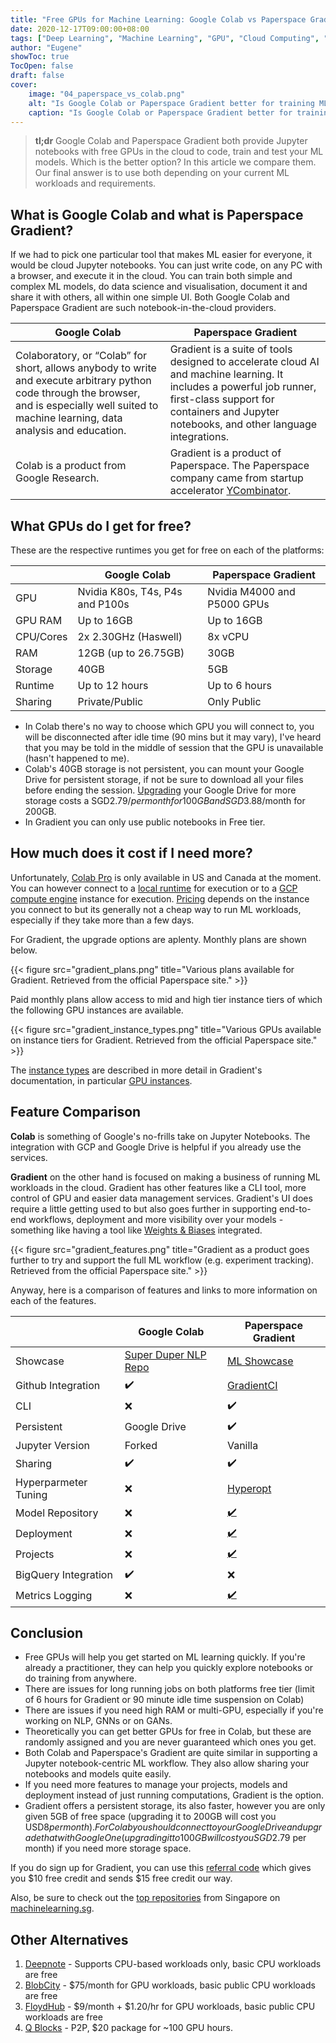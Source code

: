 ```yaml
---
title: "Free GPUs for Machine Learning: Google Colab vs Paperspace Gradient"
date: 2020-12-17T09:00:00+08:00
tags: ["Deep Learning", "Machine Learning", "GPU", "Cloud Computing", "Hardware", "Jupyter Notebook", "Colab"]
author: "Eugene"
showToc: true
TocOpen: false
draft: false
cover:
    image: "04_paperspace_vs_colab.png"
    alt: "Is Google Colab or Paperspace Gradient better for training ML models in the cloud on free GPUs? We say use both."
    caption: "Is Google Colab or Paperspace Gradient better for training ML models in the cloud on free GPUs? We say use both."
---
```


> **tl;dr** Google Colab and Paperspace Gradient both provide Jupyter notebooks with free GPUs in the cloud to code, 
> train and test your ML models. Which is the better option? In this article we compare them. Our final answer is to use 
> both depending on your current ML workloads and requirements.

## What is Google Colab and what is Paperspace Gradient?

If we had to pick one particular tool that makes ML easier for everyone, it would be cloud Jupyter notebooks. 
You can just write code, on any PC with a browser, and execute it in the cloud. 
You can train both simple and complex ML models, do data science and visualisation, 
document it and share it with others, all within one simple UI. Both Google Colab and Paperspace Gradient are such 
notebook-in-the-cloud providers.

|Google Colab  	|Paperspace Gradient  	|
|-	|-	|
|Colaboratory, or “Colab” for short, allows anybody to write and execute arbitrary python code through the browser, and is especially well suited to machine learning, data analysis and education.  	|Gradient is a suite of tools designed to accelerate cloud AI and machine learning. It includes a powerful job runner, first-class support for containers and Jupyter notebooks, and other language integrations.  	|
|Colab is a product from Google Research.   	|Gradient is a product of Paperspace. The Paperspace company came from startup accelerator [YCombinator](https://www.ycombinator.com/).   	|

## What GPUs do I get for free?

These are the respective runtimes you get for free on each of the platforms:

||Google Colab  	|Paperspace Gradient  	|
|-|-	|-	|
|GPU|Nvidia K80s, T4s, P4s and P100s|Nvidia M4000 and P5000 GPUs|
|GPU RAM|Up to 16GB|Up to 16GB|
|CPU/Cores|2x 2.30GHz (Haswell)|8x vCPU|
|RAM|12GB (up to 26.75GB)|30GB|
|Storage|40GB|5GB|
|Runtime|Up to 12 hours|Up to 6 hours|
|Sharing|Private/Public|Only Public|

- In Colab there's no way to choose which GPU you will connect to, you will be disconnected after idle time (90 mins 
but it may vary), I've heard that you may be told in the middle of session that the GPU is unavailable (hasn't happened 
to me).
- Colab's 40GB storage is not persistent, you can mount your Google Drive for persistent storage, if not be sure
to download all your files before ending the session. [Upgrading](https://one.google.com/about/plans) your Google Drive 
for more storage costs a SGD$2.79/per month for 100GB and SGD$3.88/month for 200GB.
- In Gradient you can only use public notebooks in Free tier.

## How much does it cost if I need more?

Unfortunately, [Colab Pro](https://colab.research.google.com/signup) is only available in US and Canada at the moment. 
You can however connect to a [local runtime](https://research.google.com/colaboratory/local-runtimes.html)
for execution or to a [GCP compute engine](https://cloud.google.com/ai-platform/deep-learning-vm/docs) instance for 
execution. [Pricing](https://cloud.google.com/compute/gpus-pricing) depends on the instance you connect to but its generally
not a cheap way to run ML workloads, especially if they take more than a few days.

For Gradient, the upgrade options are aplenty. Monthly plans are shown below.

{{< figure src="gradient_plans.png" title="Various plans available for Gradient. Retrieved from the official Paperspace site." >}}

Paid monthly plans allow access to mid and high tier instance tiers of which the following GPU instances are available.

{{< figure src="gradient_instance_types.png" title="Various GPUs available on instance tiers for Gradient. Retrieved from the official Paperspace site." >}}

The [instance types](https://docs.paperspace.com/gradient/instances/instance-types) are described in more detail in Gradient's
documentation, in particular [GPU instances](https://docs.paperspace.com/gradient/instances/instance-types#gpu-instances). 

## Feature Comparison

**Colab** is something of Google's no-frills take on Jupyter Notebooks. The integration with GCP and Google Drive is helpful
if you already use the services. 

**Gradient** on the other hand is focused on making a business of running ML workloads in 
the cloud. Gradient has other features like a CLI tool, more control of GPU and easier data management services.
Gradient's UI does require a little getting used to but also goes further in supporting end-to-end workflows, deployment
and more visibility over your models - something like having a tool like [Weights & Biases](https://www.wandb.com/) integrated.

{{< figure src="gradient_features.png" title="Gradient as a product goes further to try and support the full ML workflow (e.g. experiment tracking). Retrieved from the official Paperspace site." >}}

Anyway, here is a comparison of features and links to more information on each of the features.

||Google Colab  	|Paperspace Gradient  	|
|-|-	|-	|
|Showcase|[Super Duper NLP Repo](https://notebooks.quantumstat.com/)|[ML Showcase](https://ml-showcase.paperspace.com/)|
|Github Integration|✔️|[GradientCI](https://blog.paperspace.com/gradient-continuous-integration-github/)|
|CLI|❌|✔️|
|Persistent|Google Drive|✔️|
|Jupyter Version|Forked|Vanilla|
|Sharing|✔️|✔️|
|Hyperparmeter Tuning|❌|[Hyperopt](https://docs.paperspace.com/gradient/experiments/hyperparameters)|
|Model Repository|❌|[✔️](https://docs.paperspace.com/gradient/models/about)|
|Deployment|❌|[✔️](https://docs.paperspace.com/gradient/deployments/about)|
|Projects|❌|[✔️](https://docs.paperspace.com/gradient/projects/about)|
|BigQuery Integration|✔️|❌|
|Metrics Logging|❌|[✔️](https://docs.paperspace.com/gradient/experiments/using-experiments/experiment-metrics)|

## Conclusion

* Free GPUs will help you get started on ML learning quickly. If you're already a practitioner, they can help you quickly
explore notebooks or do training from anywhere. 
* There are issues for long running jobs on both platforms free tier (limit of 6 hours for Gradient or 90 minute idle time suspension on Colab)
* There are issues if you need high RAM or multi-GPU, especially if you're working on NLP, GNNs or on GANs.
* Theoretically you can get better GPUs for free in Colab, but these are randomly assigned and you are never guaranteed which ones you get.
* Both Colab and Paperspace's Gradient are quite similar in supporting a Jupyter notebook-centric ML workflow. They also
allow sharing your notebooks and models quite easily.
* If you need more features to manage your projects, models and deployment instead of just running computations, Gradient is the option.
* Gradient offers a persistent storage, its also faster, however you are only given 5GB of free space (upgrading it to 200GB will cost you USD$8 per month). 
For Colab you should connect to your Google Drive and upgrade that with Google One (upgrading it to 100GB will cost you SGD$2.79 per month) 
if you need more storage space.  

If you do sign up for Gradient, you can use this [referral code](https://console.paperspace.com/signup?R=WECSCBH) which 
gives you $10 free credit and sends $15 free credit our way.

Also, be sure to check out the [top repositories](https://machinelearning.sg/repo/) from Singapore on [machinelearning.sg](https://machinelearning.sg/).

## Other Alternatives

1. [Deepnote](https://deepnote.com/) - Supports CPU-based workloads only, basic CPU workloads are free
2. [BlobCity](https://cloud.blobcity.com/#/ps/explore) - $75/month for GPU workloads, basic public CPU workloads are free
3. [FloydHub](https://www.floydhub.com/) - $9/month + $1.20/hr for GPU workloads, basic public CPU workloads are free
4. [Q Blocks](https://www.qblocks.cloud/) - P2P, $20 package for ~100 GPU hours.
